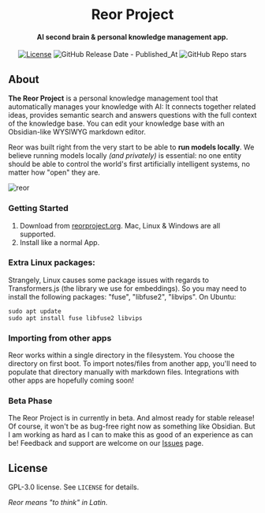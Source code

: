 <h1 align="center">Reor Project</h1>
<!-- <p align="center">
    <img src="logo_or_graphic_representation.png" alt="Reor Logo">
</p> -->

<h4 align="center">
AI second brain & personal knowledge management app. </h4>

<p align="center">
    <a href="LICENSE"><img alt="License" src="https://img.shields.io/badge/license-GPLv3-blue.svg"></a>
<img alt="GitHub Release Date - Published_At" src="https://img.shields.io/github/release-date/reorproject/reor">
    <img alt="GitHub Repo stars" src="https://img.shields.io/github/stars/reorproject/reor">

</p>
<!-- <img width="1342" alt="Screenshot 2024-01-10 at 18 43 31" src="https://github.com/reorproject/reor/assets/17236551/336ff84d-cecc-44de-bd92-57ff61579dea"> -->
<!-- <img width="1203" alt="Screenshot 2024-01-10 at 18 24 55" src="https://github.com/reorproject/reor/assets/17236551/cde5ab19-b394-459e-8657-bfc4f204014f"> -->
<!-- <img width="1202" alt="Screenshot 2024-01-10 at 18 50 03" src="https://github.com/reorproject/reor/assets/17236551/c85fdc6b-057f-4693-829a-d0e45da6113e"> -->
<!-- <img width="1200" alt="Screenshot 2024-01-10 at 18 54 02" src="https://github.com/reorproject/reor/assets/17236551/e6d3b7af-d3f4-4ffe-a2a6-f4682beaff06"> -->


## About
**The Reor Project** is a personal knowledge management tool that automatically manages your knowledge with AI: It connects together related ideas, provides semantic search and answers questions with the full context of the knowledge base. You can edit your knowledge base with an Obsidian-like WYSIWYG markdown editor. 

Reor was built right from the very start to be able to **run models locally**. We believe running models locally *(and privately)* is essential: no one entity should be able to control the world's first artificially intelligent systems, no matter how "open" they are. 

![reor](https://github.com/reorproject/reor/assets/17236551/cf743f16-fe5d-4099-bc08-74b8c76709c4)


### Getting Started
1. Download from [reorproject.org](https://reorproject.org). Mac, Linux & Windows are all supported.
2. Install like a normal App.

### Extra Linux packages:
Strangely, Linux causes some package issues with regards to Transformers.js (the library we use for embeddings). So you may need to install the following packages: "fuse", "libfuse2", "libvips". On Ubuntu:
```
sudo apt update
sudo apt install fuse libfuse2 libvips
```

### Importing from other apps
Reor works within a single directory in the filesystem. You choose the directory on first boot.
To import notes/files from another app, you'll need to populate that directory manually with markdown files. Integrations with other apps are hopefully coming soon!


### Beta Phase
The Reor Project is in currently in beta. And almost ready for stable release! Of course, it won't be as bug-free right now as something like Obsidian. But I am working as hard as I can to make this as good of an experience as can be! Feedback and support are welcome on our [Issues](https://github.com/reor-project/issues) page.

## License
GPL-3.0 license. See `LICENSE` for details.

*Reor means "to think" in Latin.*
